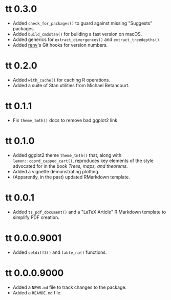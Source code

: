 # tt 0.3.0

- Added `check_for_packages()` to guard against missing "Suggests" packages.
- Added `build_cmdstan()` for building a fast version on macOS.
- Added generics for `extract_divergences()` and `extract_treedepths()`.
- Added [renv](https://github.com/rstudio/renv)'s Git hooks for version numbers.

# tt 0.2.0

- Added `with_cache()` for caching R operations.
- Added a suite of Stan utilities from Michael Betancourt.

# tt 0.1.1

- Fix `theme_tmth()` docs to remove bad ggplot2 link.

# tt 0.1.0

- Added ggplot2 theme `theme_tmth()` that, along with `lemon::coord_capped_cart()`, reproduces key elements of the style advocated for in the book _Trees, maps, and theorems_.
- Added a vignette demonstrating plotting.
- (Apparently, in the past) updated RMarkdown template.

# tt 0.0.1

- Added `ts_pdf_document()` and a "LaTeX Article" R Markdown template
  to simplify PDF creation.

# tt 0.0.0.9001

- Added `setdiff3()` and `table_na()` functions.

# tt 0.0.0.9000

- Added a `NEWS.md` file to track changes to the package.
- Added a `REAMDE.md` file.
